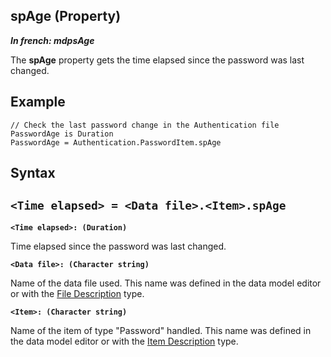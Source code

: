 
## spAge (Property)

***In french: mdpsAge***
	



<a name="XUse"></a>
<a name="Use"></a>
<a name="description"></a>
The **spAge** property gets the time elapsed since the password was last changed. 
<a name="Example1"></a>
<a name="sample_code"></a>

## Example


```wl
// Check the last password change in the Authentication file
PasswordAge is Duration
PasswordAge = Authentication.PasswordItem.spAge
```

<a name="XSYNTAX"></a>
<a name="SYNTAX1"></a>

## Syntax

`<Time elapsed> = <Data file>.<Item>.spAge`
---

**`<Time elapsed>: (Duration)`**

Time elapsed since the password was last changed. 

**`<Data file>: (Character string)`**

Name of the data file used. This name was defined in the data model editor or with the [File Description](../WDLang4/1514065.md) type.

**`<Item>: (Character string)`**

Name of the item of type "Password" handled. This name was defined in the data model editor or with the [Item Description](../WDLang4/1514071.md) type.  




